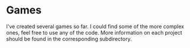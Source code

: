 # Games

I've created several games so far. I could find some of the more complex ones, feel free to use any of the code. More information on each project should be found in the corresponding subdirectory.
